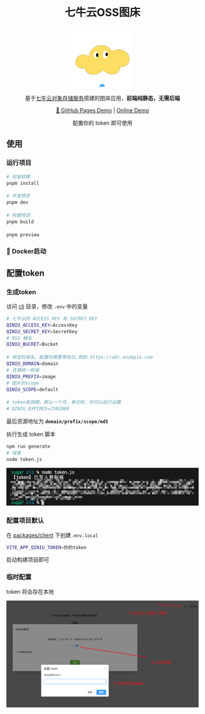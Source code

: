 <h1 align="center"> 七牛云OSS图床 </h1>

<p align="center"><img width="160px" src="./public/favicon.ico"/></p>

<p align="center">基于<a target="_blank" href="https://www.qiniu.com/products/kodo">七牛云对象存储服务</a>搭建的图床应用，<strong>前端纯静态，无需后端</strong></p>

<p align="center">
<a href="" target="_blank">🚧 GitHub Pages Demo</a> |
<a href="https://imgbed.sugarat.top/" target="_blank">Online Demo</a>
</p>

<p align="center">配置你的 token 即可使用</p>

## 使用
### 运行项目
```sh
# 安装依赖
pnpm install

# 开发预览
pnpm dev

# 构建预览
pnpm build

pnpm preview
```

### 🚧 Docker启动

## 配置token
### 生成token
访问 [cli](./../cli/) 目录，修改 `.env` 中的变量
```sh
# 七牛云的 ACCESS_KEY 和 SECRET_KEY
QINIU_ACCESS_KEY=AccessKey
QINIU_SECRET_KEY=SecretKey
# OSS 桶名
QINIU_BUCKET=Bucket

# 绑定的域名，配置时需要带协议,例如 https://abc.example.com
QINIU_DOMAIN=domain
# 资源统一前缀
QINIU_PREFIX=image
# 图片的scope
QINIU_SCOPE=default

# token有效期，默认一个月，单位秒，你可以自行设置
# QINIU_EXPIRES=2592000
```
最后资源地址为 **`domain/prefix/scope/md5`**

执行生成 token 脚本
```sh
npm run generate
# 或者
node token.js
```

![token-snippet](./token.png)

### 配置项目默认
在 [packages/client](./../client/) 下创建`.env.local`
```sh
VITE_APP_QINIU_TOKEN=你的token
```

启动构建项目即可

### 临时配置
token 将会存在本地

![cv token](./cv-token.png)

